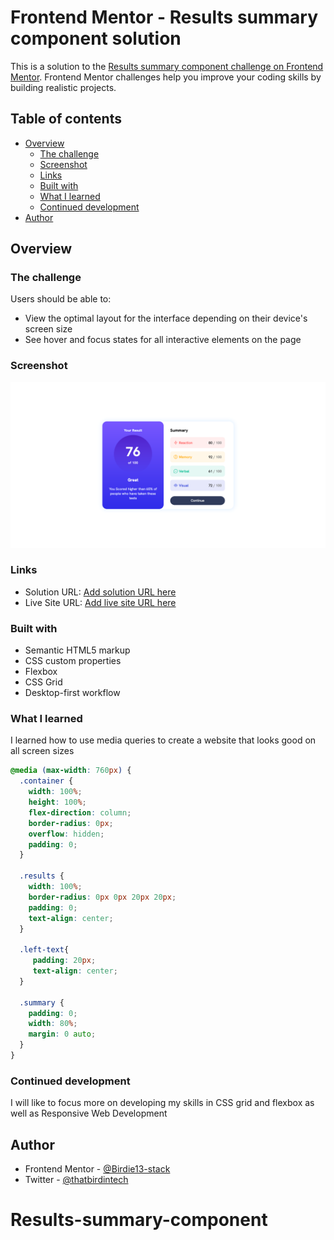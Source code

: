 # Frontend Mentor - Results summary component solution

This is a solution to the [Results summary component challenge on Frontend Mentor](https://www.frontendmentor.io/challenges/results-summary-component-CE_K6s0maV). Frontend Mentor challenges help you improve your coding skills by building realistic projects. 

## Table of contents

- [Overview](#overview)
  - [The challenge](#the-challenge)
  - [Screenshot](#screenshot)
  - [Links](#links)
  - [Built with](#built-with)
  - [What I learned](#what-i-learned)
  - [Continued development](#continued-development)
- [Author](#author)

## Overview

### The challenge

Users should be able to:

- View the optimal layout for the interface depending on their device's screen size
- See hover and focus states for all interactive elements on the page

### Screenshot

![](./screenshot.jpg)

### Links

- Solution URL: [Add solution URL here]([https://your-solution-url.com](https://www.frontendmentor.io/solutions/responsive-landing-page-using-css-flexbox-1CDhs_7LPw))
- Live Site URL: [Add live site URL here]([https://your-live-site-url.com](https://results-summary-component-sable-seven.vercel.app/))


### Built with

- Semantic HTML5 markup
- CSS custom properties
- Flexbox
- CSS Grid
- Desktop-first workflow

### What I learned

I learned how to use media queries to create a website that looks good on all screen sizes

```css
@media (max-width: 760px) {
  .container {
    width: 100%;
    height: 100%;
    flex-direction: column;
    border-radius: 0px;
    overflow: hidden;
    padding: 0;
  }

  .results {
    width: 100%;
    border-radius: 0px 0px 20px 20px;
    padding: 0;
    text-align: center;
  }

  .left-text{
     padding: 20px;
     text-align: center;
  }

  .summary {
    padding: 0;
    width: 80%;
    margin: 0 auto;
  }
}
```

### Continued development

I will like to focus more on developing my skills in CSS grid and flexbox as well as Responsive Web Development


## Author

- Frontend Mentor - [@Birdie13-stack](https://www.frontendmentor.io/profile/Birdie13-stack)
- Twitter - [@thatbirdintech](https://www.twitter.com/thatbirdintech)

# Results-summary-component
